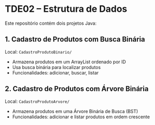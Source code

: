 # TDE02 – Estrutura de Dados

Este repositório contém dois projetos Java:

## 1. Cadastro de Produtos com Busca Binária
Local: `CadastroProdutoBinario/`

- Armazena produtos em um ArrayList ordenado por ID
- Usa busca binária para localizar produtos
- Funcionalidades: adicionar, buscar, listar

## 2. Cadastro de Produtos com Árvore Binária
Local: `CadastroProdutoArvore/`

- Armazena produtos em uma Árvore Binária de Busca (BST)
- Funcionalidades: adicionar e listar produtos em ordem crescente

